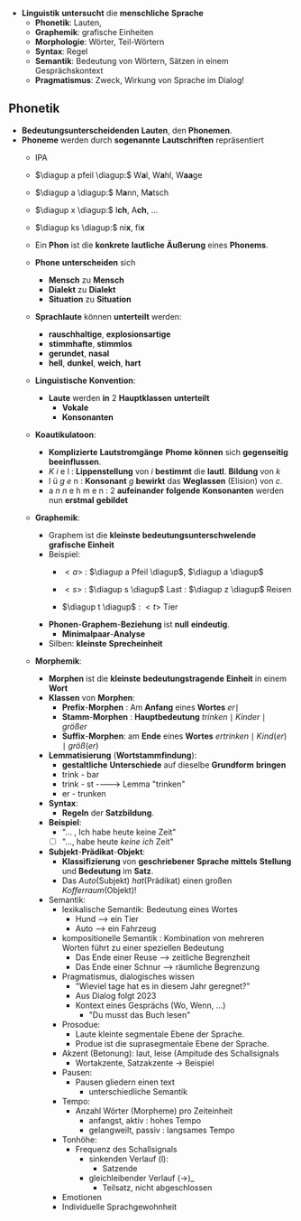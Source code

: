 - **Linguistik** **untersucht** die **menschliche** **Sprache**
	- **Phonetik**: Lauten, 
	- **Graphemik**: grafische Einheiten
	- **Morphologie**: Wörter, Teil-Wörtern
	- **Syntax**: Regel
	- **Semantik**: Bedeutung von Wörtern, Sätzen in einem Gesprächskontext
	- **Pragmatismus**: Zweck, Wirkung von Sprache im Dialog!

## Phonetik

- **Bedeutungsunterscheidenden** **Lauten**, den **Phonemen**.
- **Phoneme** werden durch **sogenannte** **Lautschriften** repräsentiert
	- IPA
	- $\diagup a pfeil \diagup:$ W**a**l, W**a**hl, W**aa**ge
	- $\diagup a \diagup:$ M**a**nn, M**a**tsch
	- $\diagup x \diagup:$ I**ch**, A**ch**, ...
	- $\diagup ks \diagup:$ ni**x**, fi**x**
	- Ein **Phon** ist die **konkrete** **lautliche** **Äußerung** eines **Phonems**.
	- **Phone** **unterscheiden** sich
		- **Mensch** zu **Mensch**
		- **Dialekt** zu **Dialekt**
		- **Situation** zu **Situation**
		
	- **Sprachlaute** können **unterteilt** werden:
		- **rauschhaltige**, **explosionsartige**
		- **stimmhafte**, **stimmlos**
		- **gerundet**, **nasal**
		- **hell**, **dunkel**, **weich**, **hart**
		
	- **Linguistische** **Konvention**:
		- **Laute** werden **in** 2 **Hauptklassen** **unterteilt**
			- **Vokale**
			- **Konsonanten**
			
	- **Koautikulatoon**: 
		- **Komplizierte** **Lautstromgänge** **Phome** **können** sich **gegenseitig** **beeinflussen**.
		- $K$ $i$ e l : **Lippenstellung** von $i$ **bestimmt** die **lautl**. **Bildung** von $k$
		- l ü $g$ $e$ n : **Konsonant** $g$ **bewirkt** das **Weglassen** (Elision) von $c$.
		- a $n$ $n$ e h m e n : 2 **aufeinander** **folgende** **Konsonanten** werden nun **erstmal** **gebildet**
	- **Graphemik**: 
		- Graphem ist die **kleinste** **bedeutungsunterschwelende** **grafische** **Einheit**
		- Beispiel:
			- $<a>$ : $\diagup a Pfeil \diagup$, $\diagup a \diagup$
			- $<s>$ : $\diagup s \diagup$ La$s$t
			           : $\diagup z \diagup$ Rei$s$en
			           
			- $\diagup t \diagup$ : $<t>$ T$i$er
		- **Phonen**-**Graphem**-**Beziehung** ist **null** **eindeutig**.
			- **Minimalpaar**-**Analyse**
		- Silben: **kleinste** **Sprecheinheit**
	- **Morphemik**:
		- **Morphen** ist die **kleinste** **bedeutungstragende** **Einheit** in einem **Wort**
		- **Klassen** von **Morphen**:
			- **Prefix**-**Morphen** : Am **Anfang** eines **Wortes** $er \mid$
			- **Stamm**-**Morphen** : **Hauptbedeutung** $trinken \mid Kinder \mid größer$
			- **Suffix**-**Morphen**: am **Ende** eines **Wortes** $ertrinken \mid Kind(er) \mid größ(er)$
		- **Lemmatisierung** (**Wortstammfindung**):
			- **gestaltliche** **Unterschiede** auf dieselbe **Grundform** **bringen**
			- trink - bar
			- trink - st ----> Lemma "trinken"
			- er - trunken
		- **Syntax**: 
			- **Regeln** der **Satzbildung**.
		- **Beispiel**:
			- "... , Ich habe heute keine Zeit"
			- [ ] "..., habe heute $keine$ $ich$ Zeit"
		- **Subjekt**-**Prädikat**-**Objekt**:
			- **Klassifizierung** von **geschriebener** **Sprache** **mittels** **Stellung** und **Bedeutung** im **Satz**. 
			- Das $Auto$(Subjekt) $hat$(Prädikat) einen großen $Kofferraum$(Objekt)!
		- Semantik:
			- lexikalische Semantik: Bedeutung eines Wortes
				- Hund --> ein Tier
				- Auto --> ein Fahrzeug
			- kompositionelle Semantik : Kombination von mehreren Worten führt zu einer speziellen Bedeutung
				- Das Ende einer Reuse --> zeitliche Begrenzheit
				- Das Ende einer Schnur --> räumliche Begrenzung
			- Pragmatismus, dialogisches wissen
				- "Wieviel tage hat es in diesem Jahr geregnet?"
				- Aus Dialog folgt 2023
				- Kontext eines Gesprächs (Wo, Wenn, ...)
					- "Du musst das Buch lesen"
			- Prosodue:
				- Laute kleinte segmentale Ebene der Sprache.
				- Produe ist die suprasegmentale Ebene der Sprache.
			- Akzent (Betonung): laut, leise (Ampitude des Schallsignals
				- Wortakzente, Satzakzente -> Beispiel
			- Pausen:
				- Pausen gliedern einen text
					- unterschiedliche Semantik
			- Tempo:
				- Anzahl Wörter (Morpheme) pro Zeiteinheit
					- anfangst, aktiv : hohes Tempo
					- gelangweilt, passiv : langsames Tempo
			- Tonhöhe:
				- Frequenz des Schallsignals
					- sinkenden Verlauf (l):
						- Satzende
					- gleichleibender Verlauf ($\rightarrow$)_
						- Teilsatz, nicht abgeschlossen
			- Emotionen
			- Individuelle Sprachgewohnheit
